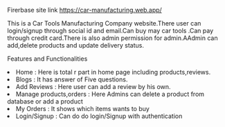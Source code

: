 Firerbase site link
https://car-manufacturing.web.app/

This is a Car Tools Manufacturing Company website.There user can login/signup through social id and email.Can buy may car tools .Can pay through credit card.There is also admin permission for admin.AAdmin can add,delete products and update delivery status.

Features and Functionalities
 <li>Home  : Here is total r part in home page including products,reviews.</li>
  <li>Blogs : It has answer of Five questions.</li>
  <li>Add Reviews : Here user can add a review by his own.</li>
  <li>Manage products,orders : Here Admins can delete a product from database or add a product</li>
   <li>My Orders : It shows which items  wants to buy</li>
   <li>Login/Signup : Can do do login/Signup with authentication</li>

